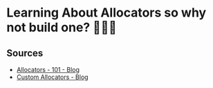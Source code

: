 # Learning About Allocators so why not build one? 🤷🏻‍♂️

## Sources
- [Allocators - 101 - Blog](https://arjunsreedharan.org/post/148675821737/memory-allocators-101-write-a-simple-memory)
- [Custom Allocators - Blog](https://slembcke.github.io/Custom-Allocators)
